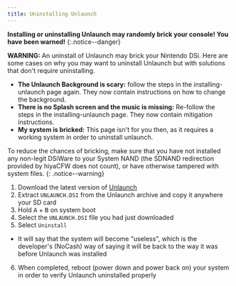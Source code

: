 ```yaml
---
title: Uninstalling Unlaunch
---
```


**Installing or uninstalling Unlaunch may randomly brick your console! You have been warned!**
{:.notice--danger}

**WARNING:** An uninstall of Unlaunch may brick your Nintendo DSi. Here are some cases on why you may want to uninstall Unlaunch but with solutions that don't require uninstalling.

- **The Unlaunch Background is scary:** follow the steps in the installing-unlaunch page again. They now contain instructions on how to change the background.
- **There is no Splash screen and the music is missing:** Re-follow the steps in the installing-unlaunch page. They now contain mitigation instructions.
- **My system is bricked:** This page isn't for you then, as it requires a working system in order to uninstall unlaunch.

To reduce the chances of bricking, make sure that you have not installed any non-legit DSiWare to your System NAND (the SDNAND redirection provided by hiyaCFW does not count), or have otherwise tampered with system files.
{: .notice--warning}

1. Download the latest version of [Unlaunch](https://problemkaputt.de/unlaunch.zip)
2. Extract `UNLAUNCH.DSI` from the Unlaunch archive and copy it anywhere your SD card
3. Hold <kbd>A</kbd> + <kbd>B</kbd> on system boot
4. Select the `UNLAUNCH.DSI` file you had just downloaded
5. Select `Uninstall`
  - It will say that the system will become "useless", which is the developer's (NoCash) way of saying it will be back to the way it was before Unlaunch was installed
6. When completed, reboot (power down and power back on) your system in order to verify Unlaunch uninstalled properly

